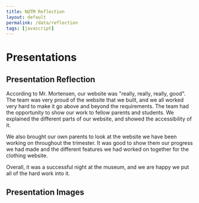 ```yaml
---
title: N@TM Reflection
layout: default
permalink: /data/reflection
tags: [javascript]
---
```


# Presentations

## Presentation Reflection

According to Mr. Mortensen, our website was "really, really, really, good". The team was very proud of the website that we built, and we all worked very hard to make it go above and beyond the requirements. The team had the opportunity  to show our work to fellow parents and students. We explained the different parts of our website, and showed the accessibility of it. 

We also brought our own parents to look at the website we have been working on throughout the trimester. It was good to show them our progress we had made and the different features we had worked on together for the clothing website.

Overall, it was a successful night at the museum, and we are happy we put all of the hard work into it.


## Presentation Images




